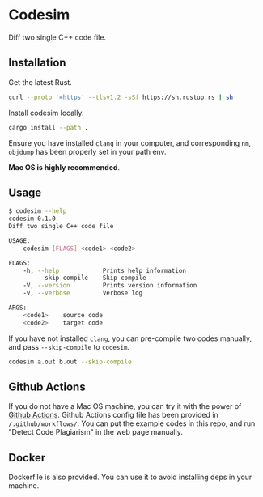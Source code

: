 # Codesim

Diff two single C++ code file.

## Installation

Get the latest Rust.

```bash
curl --proto '=https' --tlsv1.2 -sSf https://sh.rustup.rs | sh
```

Install codesim locally.

```bash
cargo install --path .
```

Ensure you have installed `clang` in your computer, and corresponding `nm`, `objdump` has been properly set in your path env.

**Mac OS is highly recommended**.

## Usage

```bash
$ codesim --help
codesim 0.1.0
Diff two single C++ code file

USAGE:
    codesim [FLAGS] <code1> <code2>

FLAGS:
    -h, --help            Prints help information
        --skip-compile    Skip compile
    -V, --version         Prints version information
    -v, --verbose         Verbose log

ARGS:
    <code1>    source code
    <code2>    target code
```

If you have not installed `clang`, you can pre-compile two codes manually, and pass `--skip-compile` to `codesim`.

```bash
codesim a.out b.out --skip-compile
```

## Github Actions

If you do not have a Mac OS machine, you can try it with the power of [Github Actions](https://github.com/features/actions). Github Actions config file has been provided in `/.github/workflows/`. You can put the example codes in this repo, and run "Detect Code Plagiarism" in the web page manually.

## Docker

Dockerfile is also provided. You can use it to avoid installing deps in your machine.
